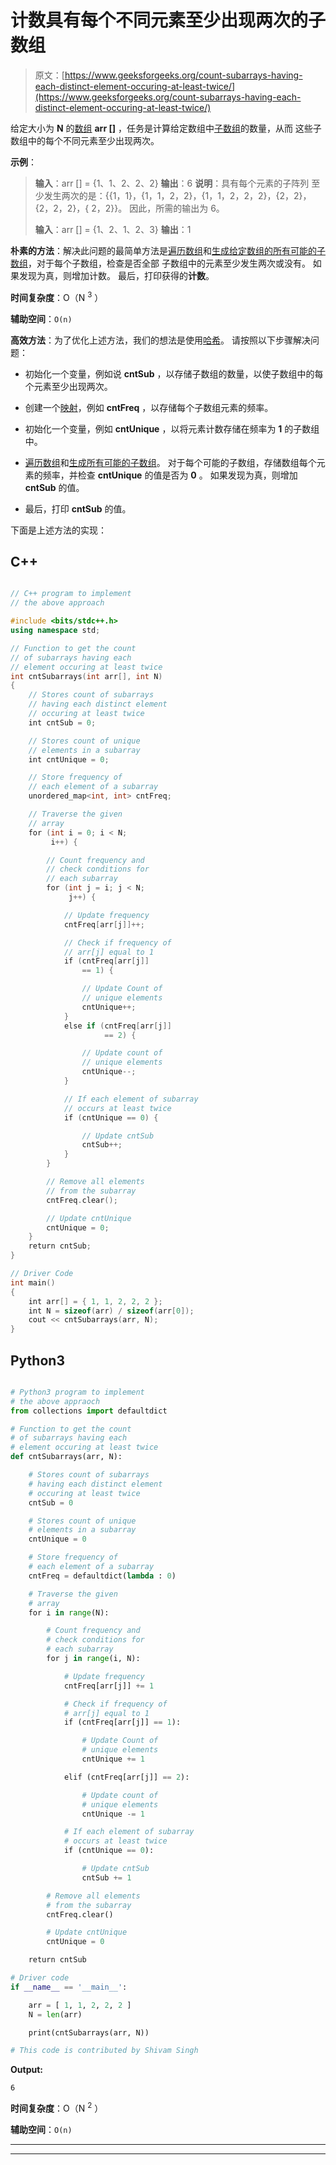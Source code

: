 # 计数具有每个不同元素至少出现两次的子数组

> 原文：[https://www.geeksforgeeks.org/count-subarrays-having-each-distinct-element-occuring-at-least-twice/](https://www.geeksforgeeks.org/count-subarrays-having-each-distinct-element-occuring-at-least-twice/)

给定大小为 **N** 的[数组](https://www.geeksforgeeks.org/array-data-structure/) **arr []** ，任务是计算给定数组中[子数组](https://www.geeksforgeeks.org/subarraysubstring-vs-subsequence-and-programs-to-generate-them/)的数量，从而 这些子数组中的每个不同元素至少出现两次。

**示例**：

> **输入**：arr [] = {1、1、2、2、2}
> **输出**：6
> **说明**：具有每个元素的子阵列 至少发生两次的是：{{1，1}，{1，1，2，2}，{1，1，2，2，2}，{2，2}，{2，2，2}，{ 2，2}}。
> 因此，所需的输出为 6。
> 
> **输入**：arr [] = {1、2、1、2、3}
> **输出**：1

**朴素的方法**：解决此问题的最简单方法是[遍历数组](https://www.geeksforgeeks.org/c-program-to-traverse-an-array/)和[生成给定数组的所有可能的子数组](https://www.geeksforgeeks.org/generating-subarrays-using-recursion/)，对于每个子数组，检查是否全部 子数组中的元素至少发生两次或没有。 如果发现为真，则增加计数。 最后，打印获得的**计数**。

**时间复杂度**：O（N <sup>3</sup> ）

**辅助空间**：`O(n)`

**高效方法**：为了优化上述方法，我们的想法是使用[哈希](https://www.geeksforgeeks.org/hashing-data-structure/)。 请按照以下步骤解决问题：

*   初始化一个变量，例如说 **cntSub** ，以存储子数组的数量，以使子数组中的每个元素至少出现两次。

*   创建一个[映射](https://www.geeksforgeeks.org/map-associative-containers-the-c-standard-template-library-stl/)，例如 **cntFreq** ，以存储每个子数组元素的频率。

*   初始化一个变量，例如 **cntUnique** ，以将元素计数存储在频率为 **1** 的子数组中。

*   [遍历数组](https://www.geeksforgeeks.org/c-program-to-traverse-an-array/)和[生成所有可能的子数组](https://www.geeksforgeeks.org/generating-subarrays-using-recursion/)。 对于每个可能的子数组，存储数组每个元素的频率，并检查 **cntUnique** 的值是否为 **0** 。 如果发现为真，则增加 **cntSub** 的值。

*   最后，打印 **cntSub** 的值。

下面是上述方法的实现：

## C++

```cpp

// C++ program to implement 
// the above approach 

#include <bits/stdc++.h> 
using namespace std; 

// Function to get the count 
// of subarrays having each 
// element occuring at least twice 
int cntSubarrays(int arr[], int N) 
{ 
    // Stores count of subarrays 
    // having each distinct element 
    // occuring at least twice 
    int cntSub = 0; 

    // Stores count of unique 
    // elements in a subarray 
    int cntUnique = 0; 

    // Store frequency of 
    // each element of a subarray 
    unordered_map<int, int> cntFreq; 

    // Traverse the given 
    // array 
    for (int i = 0; i < N; 
         i++) { 

        // Count frequency and 
        // check conditions for 
        // each subarray 
        for (int j = i; j < N; 
             j++) { 

            // Update frequency 
            cntFreq[arr[j]]++; 

            // Check if frequency of 
            // arr[j] equal to 1 
            if (cntFreq[arr[j]] 
                == 1) { 

                // Update Count of 
                // unique elements 
                cntUnique++; 
            } 
            else if (cntFreq[arr[j]] 
                     == 2) { 

                // Update count of 
                // unique elements 
                cntUnique--; 
            } 

            // If each element of subarray 
            // occurs at least twice 
            if (cntUnique == 0) { 

                // Update cntSub 
                cntSub++; 
            } 
        } 

        // Remove all elements 
        // from the subarray 
        cntFreq.clear(); 

        // Update cntUnique 
        cntUnique = 0; 
    } 
    return cntSub; 
} 

// Driver Code 
int main() 
{ 
    int arr[] = { 1, 1, 2, 2, 2 }; 
    int N = sizeof(arr) / sizeof(arr[0]); 
    cout << cntSubarrays(arr, N); 
}

```

## Python3

```py

# Python3 program to implement 
# the above appraoch 
from collections import defaultdict 

# Function to get the count 
# of subarrays having each 
# element occuring at least twice  
def cntSubarrays(arr, N): 

    # Stores count of subarrays 
    # having each distinct element 
    # occuring at least twice 
    cntSub = 0

    # Stores count of unique 
    # elements in a subarray 
    cntUnique = 0

    # Store frequency of 
    # each element of a subarray 
    cntFreq = defaultdict(lambda : 0) 

    # Traverse the given 
    # array 
    for i in range(N): 

        # Count frequency and 
        # check conditions for 
        # each subarray 
        for j in range(i, N): 

            # Update frequency 
            cntFreq[arr[j]] += 1

            # Check if frequency of 
            # arr[j] equal to 1 
            if (cntFreq[arr[j]] == 1): 

                # Update Count of 
                # unique elements 
                cntUnique += 1

            elif (cntFreq[arr[j]] == 2): 

                # Update count of 
                # unique elements 
                cntUnique -= 1

            # If each element of subarray 
            # occurs at least twice 
            if (cntUnique == 0): 

                # Update cntSub 
                cntSub += 1

        # Remove all elements 
        # from the subarray 
        cntFreq.clear() 

        # Update cntUnique 
        cntUnique = 0

    return cntSub 

# Driver code 
if __name__ == '__main__': 

    arr = [ 1, 1, 2, 2, 2 ] 
    N = len(arr) 

    print(cntSubarrays(arr, N)) 

# This code is contributed by Shivam Singh

```

**Output:** 

```
6

```

**时间复杂度**：O（N <sup>2</sup> ）

**辅助空间**：`O(n)`



* * *

* * *



